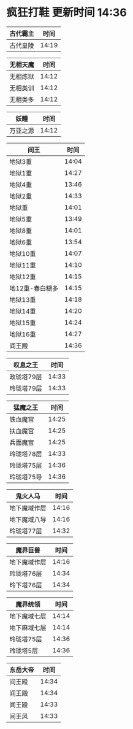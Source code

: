 # 疯狂打鞋 更新时间 14:36

| 古代霸主   | 时间    |
|--------|-------|
| 古代皇陵 | 14:19 |

| 无相天魔   | 时间    |
|--------|-------|
| 无相炼狱 | 14:12 |
| 无相类训 | 14:12 |
| 无相类多 | 14:12 |

| 妖瞳   | 时间    |
|--------|-------|
| 万亚之源 | 14:12 |

| 间王   | 时间    |
|--------|-------|
| 地狱3重 | 14:04 |
| 地狱1重 | 14:27 |
| 地狱4重 | 13:46 |
| 地狱2重 | 14:33 |
| 地狱重 | 14:01 |
| 地狱5重 | 13:49 |
| 地狱8重 | 14:01 |
| 地狱6重 | 13:54 |
| 地狱10重 | 14:07 |
| 地狱11重 | 14:10 |
| 地狱12重 | 14:15 |
| 地12重-春白糊多 | 14:15 |
| 地狱13重 | 14:18 |
| 地狱14重 | 14:20 |
| 地狱15重 | 14:24 |
| 地狱16重 | 14:27 |
| 阎王殿 | 14:36 |

| 叹息之王   | 时间    |
|--------|-------|
| 政珑塔79层 | 14:33 |
| 玲珑塔79层 | 14:33 |

| 猛魔之王   | 时间    |
|--------|-------|
| 铁血魔宫 | 14:25 |
| 扶血魔宫 | 14:25 |
| 兵面魔宫 | 14:25 |
| 玲珑塔78层 | 14:33 |
| 玲珑塔75层 | 14:36 |
| 玲珑塔75导 | 14:36 |

| 鬼火人马   | 时间    |
|--------|-------|
| 地下魔域作层 | 14:16 |
| 地下魔域八导 | 14:16 |
| 玲珑塔77层 | 14:32 |

| 魔界巨兽   | 时间    |
|--------|-------|
| 地下魔域作层 | 14:16 |
| 玲珑塔76层 | 14:34 |
| 玲下塔76层 | 14:34 |

| 魔界统领   | 时间    |
|--------|-------|
| 地下魔域七层 | 14:14 |
| 地下麻域七层 | 14:14 |
| 玲珑塔75层 | 14:36 |
| 玲珑塔5层 | 14:36 |

| 东岳大帝   | 时间    |
|--------|-------|
| 间王殴 | 14:34 |
| 阎王殿 | 14:34 |
| 闻王殴 | 14:33 |
| 间王风 | 14:33 |
